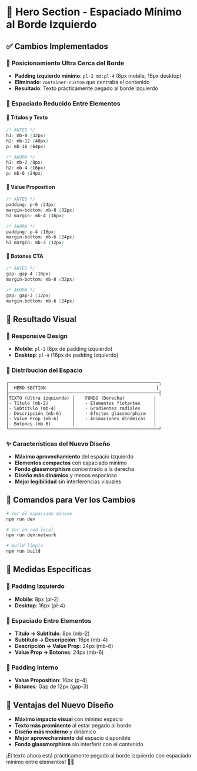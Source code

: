 # 🎨 Hero Section - Espaciado Mínimo al Borde Izquierdo

## ✅ **Cambios Implementados**

### 📍 **Posicionamiento Ultra Cerca del Borde**
- **Padding izquierdo mínimo**: `pl-2 md:pl-4` (8px mobile, 16px desktop)
- **Eliminado**: `container-custom` que centraba el contenido
- **Resultado**: Texto prácticamente pegado al borde izquierdo

### 📏 **Espaciado Reducido Entre Elementos**

#### 🎯 **Títulos y Texto**
```css
/* ANTES */
h1: mb-8 (32px)
h2: mb-12 (48px)  
p: mb-16 (64px)

/* AHORA */
h1: mb-2 (8px)
h2: mb-4 (16px)
p: mb-6 (24px)
```

#### 🎯 **Value Proposition**
```css
/* ANTES */
padding: p-6 (24px)
margin-bottom: mb-8 (32px)
h3 margin: mb-4 (16px)

/* AHORA */
padding: p-4 (16px)
margin-bottom: mb-6 (24px)
h3 margin: mb-3 (12px)
```

#### 🎯 **Botones CTA**
```css
/* ANTES */
gap: gap-4 (16px)
margin-bottom: mb-8 (32px)

/* AHORA */
gap: gap-3 (12px)
margin-bottom: mb-6 (24px)
```

## 🎯 **Resultado Visual**

### 📱 **Responsive Design**
- **Mobile**: `pl-2` (8px de padding izquierdo)
- **Desktop**: `pl-4` (16px de padding izquierdo)

### 🎨 **Distribución del Espacio**
```
┌─────────────────────────────────────────────────────────┐
│  HERO SECTION                                          │
├─────────────────────────────────────────────────────────┤
│TEXTO (Ultra izquierda) │    FONDO (Derecha)           │
│- Título (mb-2)         │    - Elementos flotantes     │
│- Subtítulo (mb-4)      │    - Gradientes radiales     │
│- Descripción (mb-6)    │    - Efectos glassmorphism   │
│- Value Prop (mb-6)     │    - Animaciones dinámicas   │
│- Botones (mb-6)        │                              │
└─────────────────────────────────────────────────────────┘
```

### ✨ **Características del Nuevo Diseño**
- **Máximo aprovechamiento** del espacio izquierdo
- **Elementos compactos** con espaciado mínimo
- **Fondo glassmorphism** concentrado a la derecha
- **Diseño más dinámico** y menos espacioso
- **Mejor legibilidad** sin interferencias visuales

## 🚀 **Comandos para Ver los Cambios**

```bash
# Ver el espaciado mínimo
npm run dev

# Ver en red local
npm run dev:network

# Build limpio
npm run build
```

## 📐 **Medidas Específicas**

### 📏 **Padding Izquierdo**
- **Mobile**: 8px (pl-2)
- **Desktop**: 16px (pl-4)

### 📏 **Espaciado Entre Elementos**
- **Título → Subtítulo**: 8px (mb-2)
- **Subtítulo → Descripción**: 16px (mb-4)
- **Descripción → Value Prop**: 24px (mb-6)
- **Value Prop → Botones**: 24px (mb-6)

### 📏 **Padding Interno**
- **Value Proposition**: 16px (p-4)
- **Botones**: Gap de 12px (gap-3)

## 🎨 **Ventajas del Nuevo Diseño**
- **Máximo impacto visual** con mínimo espacio
- **Texto más prominente** al estar pegado al borde
- **Diseño más moderno** y dinámico
- **Mejor aprovechamiento** del espacio disponible
- **Fondo glassmorphism** sin interferir con el contenido

¡El texto ahora está prácticamente pegado al borde izquierdo con espaciado mínimo entre elementos! 🎨✨

